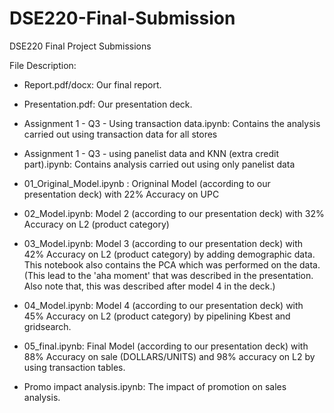 # DSE220-Final-Submission
DSE220 Final Project Submissions

File Description: 

- Report.pdf/docx: Our final report.

- Presentation.pdf: Our presentation deck.

- Assignment 1 - Q3 - Using transaction data.ipynb: Contains the analysis carried out using transaction data for all stores

- Assignment 1 - Q3 - using panelist data and KNN (extra credit part).ipynb: Contains analysis carried out using only panelist data

- 01_Original_Model.ipynb : Origninal Model (according to our presentation deck) with 22% Accuracy on UPC

- 02_Model.ipynb: Model 2 (according to our presentation deck) with 32% Accuracy on L2 (product category)

- 03_Model.ipynb: Model 3 (according to our presentation deck) with 42% Accuracy on L2 (product category) by adding demographic data. This notebook also contains the PCA which was performed on the data. (This lead to the 'aha moment' that was described in the presentation. Also note that, this was described after model 4 in the deck.)

- 04_Model.ipynb: Model 4 (according to our presentation deck) with 45% Accuracy on L2 (product category) by pipelining Kbest and gridsearch.

- 05_final.ipynb: Final Model (according to our presentation deck) with 88% Accuracy on sale (DOLLARS/UNITS) and 98% accuracy on L2 by using transaction tables.

- Promo impact analysis.ipynb: The impact of promotion on sales analysis.

